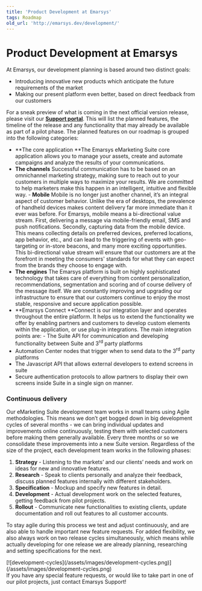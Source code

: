 ```yaml
---
title: 'Product Development at Emarsys'
tags: Roadmap
old_url: 'http://emarsys.dev/development/'
---
```


Product Development at Emarsys
==============================

 At Emarsys, our development planning is based around two distinct goals:

- Introducing innovative new products which anticipate the future requirements of the market
- Making our present platform even better, based on direct feedback from our customers

 For a sneak preview of what is coming in the next official version release, please visit our [**Support portal**](https://help.emarsys.com/). This will list the planned features, the timeline of the release and any functionality that may already be available as part of a pilot phase. The planned features on our roadmap is grouped into the following categories:

- **The core application **The Emarsys eMarketing Suite core application allows you to manage your assets, create and automate campaigns and analyze the results of your communications.
- **The channels** Successful communication has to be based on an omnichannel marketing strategy, making sure to reach out to your customers in multiple ways to maximize your results. We are committed to help marketers make this happen in an intelligent, intuitive and flexible way. - **Mobile** Mobile is no longer just another channel, it’s an integral aspect of customer behavior. Unlike the era of desktops, the prevalence of handheld devices makes content delivery far more immediate than it ever was before. For Emarsys, mobile means a bi-directional value stream. First, delivering a message via mobile-friendly email, SMS and push notifications. Secondly, capturing data from the mobile device. This means collecting details on preferred devices, preferred locations, app behavior, etc., and can lead to the triggering of events with geo-targeting or in-store beacons, and many more exciting opportunities. This bi-directional value stream will ensure that our customers are at the forefront in meeting the consumers' standards for what they can expect from the brands they choose to engage with.
- **The engines** The Emarsys platform is built on highly sophisticated technology that takes care of everything from content personalization, recommendations, segmentation and scoring and of course delivery of the message itself. We are constantly improving and upgrading our infrastructure to ensure that our customers continue to enjoy the most stable, responsive and secure application possible.
- **Emarsys Connect **Connect is our integration layer and operates throughout the entire platform. It helps us to extend the functionality we offer by enabling partners and customers to develop custom elements within the application, or use plug-in integrations. The main integration points are: - The Suite API for communication and developing functionality between Suite and 3<sup>rd</sup> party platforms
- Automation Center nodes that trigger when to send data to the 3<sup>rd</sup> party platforms
- The Javascript API that allows external developers to extend screens in suite
- Secure authentication protocols to allow partners to display their own screens inside Suite in a single sign on manner.

### Continuous delivery

 Our eMarketing Suite development team works in small teams using Agile methodologies. This means we don’t get bogged down in big development cycles of several months - we can bring individual updates and improvements online continuously, testing them with selected customers before making them generally available. Every three months or so we consolidate these improvements into a new Suite version. Regardless of the size of the project, each development team works in the following phases:

1. **Strategy** - Listening to the markets’ and our clients’ needs and work on ideas for new and innovative features.
2. **Research** - Speak to clients personally and analyze their feedback, discuss planned features internally with different stakeholders.
3. **Specification** - Mockup and specify new features in detail.
4. **Development** - Actual development work on the selected features, getting feedback from pilot projects.
5. **Rollout** - Communicate new functionalities to existing clients, update documentation and roll out features to all customer accounts.

 To stay agile during this process we test and adjust continuously, and are also able to handle important new feature requests. For added flexibility, we also always work on two release cycles simultaneously, which means while actually developing for one release we are already planning, researching and setting specifications for the next.

<div class="row">[![development-cycles](/assets/images/development-cycles.png)](/assets/images/development-cycles.png)</div> If you have any special feature requests, or would like to take part in one of our pilot projects, just contact Emarsys Support!  
